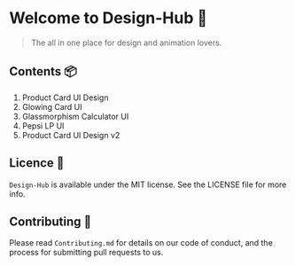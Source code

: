 # Welcome to Design-Hub 💫

> The all in one place for design and animation lovers.

## Contents 📦 

1. Product Card UI Design
2. Glowing Card UI
3. Glassmorphism Calculator UI
4. Pepsi LP UI
5. Product Card UI Design v2

## Licence 📜
`Design-Hub` is available under the MIT license. See the LICENSE file for more info.

## Contributing 🤝
Please read `Contributing.md` for details on our code of conduct, and the process for submitting pull requests to us.
